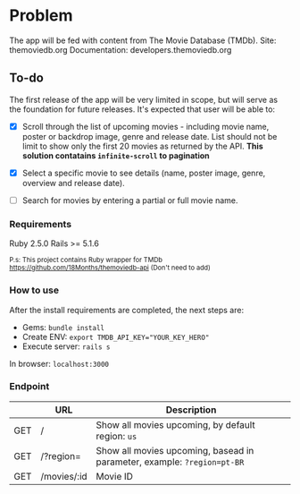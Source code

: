 # Problem
The app will be fed with content from The Movie Database (TMDb).
Site: themoviedb.org
Documentation: developers.themoviedb.org

## To-do
The first release of the app will be very limited in scope, but will serve as the
foundation for future releases. It's expected that user will be able to:

- [x] Scroll through the list of upcoming movies - including movie name, poster or
backdrop image, genre and release date. List should not be limit to show only
the first 20 movies as returned by the API.
**This solution contatains `infinite-scroll` to pagination**

- [X] Select a specific movie to see details (name, poster image, genre, overview
and release date).

- [ ] Search for movies by entering a partial or full movie name.

### Requirements
Ruby 2.5.0
Rails >= 5.1.6

<sub>P.s: This project contains Ruby wrapper for TMDb https://github.com/18Months/themoviedb-api (Don't need to add)</sub>

### How to use
After the install requirements are completed, the next steps are:
- Gems: `bundle install`
- Create ENV: `export TMDB_API_KEY="YOUR_KEY_HERO"`
- Execute server: `rails s`

In browser: `localhost:3000`

### Endpoint
|           | URL               | Description|
| --------- | ----------------- | ---------- |
| GET       | /                 | Show all movies upcoming, by default region: `us`            |
| GET       | /?region=         | Show all movies upcoming, basead in parameter, example: `?region=pt-BR`            |
| GET       | /movies/:id       | Movie ID           |
